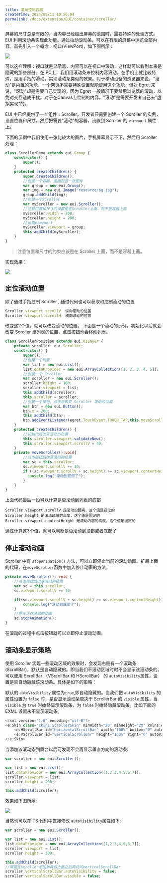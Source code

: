 ```yaml
---
title: 滚动控制容器
createTime: 2024/09/11 10:50:04
permalink: /docs/extension/EUI/container/scroller/
---
```

屏幕的尺寸总是有限的，当内容已经超出屏幕的范围时，需要特殊的处理方式。EUI 利用滚动条实现此功能。通过拉动滚动条，可以在有限的屏幕中浏览全部内容。首先引入一个概念：视口(ViewPort)，如下图所示：

![](563b06b89cc00.png)

可以这样理解：视口就是显示器，内容可以在视口中滚动，这样就可以看到本来是隐藏的那些部分。在 PC上，我们用滚动条来控制内容滚动，在手机上就比较特殊，是用手指的滑动，实现滚动条类似的效果。对于移动设备的浏览器来说，"滚动"是内置的功能，一个网页不需要特殊设置就能使用这个功能。但对 Egret 来说，"滚动"却是需要自己实现的，因为 Egret 一般情况下要禁用浏览器的滚动，以免对交互造成干扰。对于在Canvas上绘制的内容，"滚动"是需要开发者自己去"虚拟实现"的。

EUI 中已经提供了一个组件：Scroller。开发者只需要创建一个 Scroller 的实例，设置位置和尺寸，然后把需要"滚动"的容器，设置到 Scroller 的 `viewport` 属性上。

下面的示例中我们使用一张比较大的图片，手机屏幕显示不下，然后用 Scroller 处理：

~~~ typescript 
class ScrollerDemo extends eui.Group {
    constructor() {
        super();
    }
    protected createChildren() {
        super.createChildren();
        //创建一个容器，里面包含一张图片
        var group = new eui.Group();
        var img = new eui.Image("resource/bg.jpg");
        group.addChild(img);
        //创建一个Scroller
        var myScroller = new eui.Scroller();
        //注意位置和尺寸的设置是在Scroller上面，而不是容器上面
        myScroller.width = 200;
        myScroller.height = 200;
        //设置viewport
        myScroller.viewport = group;
        this.addChild(myScroller);
    }
}

~~~ 
> 注意位置和尺寸的约束应该是在 Scroller 上面，而不是容器上面。

实现效果：

![](563b06b8b88fe.jpg)

## 定位滚动位置
除了通过手指控制 Scroller , 通过代码也可以获取和控制滚动的位置
~~~ typescript 
Scroller.viewport.scrollV  纵向滚动的位置
Scroller.viewport.scrollH  横向滚动的位置
~~~  
改变这2个值，就可以改变滚动的位置。
下面是一个滚动的示例，初始化以后就会改变 Scroller 里列表的位置，点击按钮也会移动列表。
~~~ TypeScript
class ScrollerPosition extends eui.UILayer {
    private scroller: eui.Scroller;
    constructor() {
        super();
        //创建一个列表
        var list = new eui.List();
        list.dataProvider = new eui.ArrayCollection([1, 2, 3, 4, 5]);
		//创建一个 Scroller
        var scroller = new eui.Scroller();
        scroller.height = 160;
        scroller.viewport = list;
        this.addChild(scroller);
        this.scroller = scroller;
		//创建一个按钮，点击后改变 Scroller 滚动的位置
        var btn = new eui.Button();
        btn.x = 200;
        this.addChild(btn);
        btn.addEventListener(egret.TouchEvent.TOUCH_TAP,this.moveScroller,this);
    }
    protected createChildren() {
    	//初始化后改变滚动的位置
        this.scroller.viewport.validateNow();
        this.scroller.viewport.scrollV = 40;
    }
    private moveScroller():void{
    	//点击按钮后改变滚动的位置
        var sc = this.scroller;
        sc.viewport.scrollV += 10;
        if ((sc.viewport.scrollV + sc.height) >= sc.viewport.contentHeight) {
          console.log("滚动到底部了");
        }
    }
}
~~~
上面代码最后一段可以计算是否滚动到列表的底部
~~~
Scroller.viewport.scrollV 是滚动的距离，这个值是变化的
Scroller.height 是滚动区域的高度，这个值是固定的
Scroller.viewport.contentHeight 是滚动内容的高度，这个值是固定的
~~~
通过计算这3个值，就可以判断是否滚动到顶部或者底部了

## 停止滚动动画

Scroller 中有 `stopAnimation()` 方法，可以立即停止当前的滚动动画。扩展上面的代码，在`moveScroller`函数中加入停止动画的方法。

~~~ typescript
private moveScroller(): void {
    //点击按钮后改变滚动的位置
    var sc = this.scroller;
    sc.viewport.scrollV += 10;

    if((sc.viewport.scrollV + sc.height) >= sc.viewport.contentHeight) {
        console.log("滚动到底部了");
    }
    //停止正在滚动的动画
    sc.stopAnimation();
}
~~~ 

在滚动的过程中点击按钮就可以立即停止滚动动画。

## 滚动条显示策略

使用 Scroller 实现一些滚动区域的效果时，会发现右侧有一个滚动条(ScrollBar)，默认是自动隐藏的。即当我们不滚动区域时时不会显示该滚动条的。可以使用 ScrollBar （VScrollBar 和 HScrollBar） 的 `autoVisibility`属性，设置是否自动隐藏该滚动条。具体是如下的策略：

默认的 `autoVisibility` 属性为`true`,即自动隐藏的。当我们把 `autoVisibility` 的属性设置为 `false` 时，是否显示滚动条取决于 ScrollerBar 的 `visible` 属性，当 `visible` 为 `true` 时始终显示滚动条，为 `false` 时始终隐藏滚动条。比如下面的 EXML 设置永不显示滚动条。

~~~ typescript
<?xml version="1.0" encoding="utf-8"?>
<e:Skin class="skins.ScrollerSkin" minWidth="20" minHeight="20" xmlns:e="http://ns.egret.com/eui">
    <e:HScrollBar id="horizontalScrollBar" width="100%" bottom="0" autoVisibility = "false" visible="false"/>
    <e:VScrollBar id="verticalScrollBar" height="100%" right="0" autoVisibility = "false" visible="false"/>
</e:Skin>
~~~ 

当添加该滚动条到舞台以后可发现不会再显示垂直方向的滚动条:

~~~ typescript
var scroller = new eui.Scroller();

var list = new eui.List();
list.dataProvider = new eui.ArrayCollection([1,2,3,4,5,6,7]);
scroller.viewport = list;
scroller.height = 200;

this.addChild(scroller);
~~~ 

效果如下图所示:

![](56cacf149e2e9.png)

当然也可以在 TS 代码中直接修改 `autoVisibility`属性如下:

~~~ typescript
var scroller = new eui.Scroller();

var list = new eui.List();
list.dataProvider = new eui.ArrayCollection([1,2,3,4,5,6,7]);
scroller.viewport = list;
scroller.height = 200;

this.addChild(scroller);
//需要在scroller添加到舞台上面之后再访问verticalScrollBar
scroller.verticalScrollBar.autoVisibility = false;
scroller.verticalScrollBar.visible = false;
~~~ 
